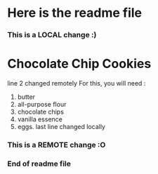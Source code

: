 # Here is the readme file

### This is a LOCAL change :)
# Chocolate Chip Cookies
line 2 changed remotely
For this, you will need :
1. butter
2. all-purpose flour
3. chocolate chips
4. vanilla essence
5. eggs.
last line changed locally
### This is a REMOTE change :O

### End of readme file